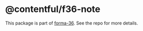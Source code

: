 # @contentful/f36-note

This package is part of [forma-36](https://github.com/contentful/forma-36). See the repo for more details.
